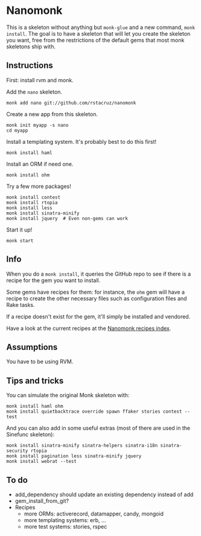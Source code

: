 Nanomonk
========

This is a skeleton without anything but `monk-glue` and a new command, `monk install`.
The goal is to have a skeleton that will let you create the skeleton you want,
free from the restrictions of the default gems that most monk skeletons ship with.

Instructions
------------

First: install rvm and monk.

Add the `nano` skeleton.

    monk add nano git://github.com/rstacruz/nanomonk

Create a new app from this skeleton.

    monk init myapp -s nano
    cd myapp

Install a templating system. It's probably best to do this first!

    monk install haml

Install an ORM if need one.

    monk install ohm

Try a few more packages!

    monk install contest
    monk install rtopia
    monk install less
    monk install sinatra-minify
    monk install jquery  # Even non-gems can work

Start it up!

    monk start

Info
----

When you do a `monk install`, it queries the GitHub repo to see if there is a
recipe for the gem you want to install.

Some gems have recipes for them: for instance, the `ohm` gem will have a recipe
to create the other necessary files such as configuration files and Rake tasks.

If a recipe doesn't exist for the gem, it'll simply be installed and vendored.

Have a look at the current recipes at the [Nanomonk recipes index](http://github.com/rstacruz/nanomonk-recipes/tree/master/recipes/).

Assumptions
-----------

You have to be using RVM.

Tips and tricks
---------------

You can simulate the original Monk skeleton with:

    monk install haml ohm
    monk install quietbacktrace override spawn ffaker stories contest --test

And you can also add in some useful extras (most of there are used in the Sinefunc skeleton):

    monk install sinatra-minify sinatra-helpers sinatra-i18n sinatra-security rtopia
    monk install pagination less sinatra-minify jquery
    monk install webrat --test

To do
-----

 - add_dependency should update an existing dependency instead of add
 - gem_install_from_git?
 - Recipes
   - more ORMs: activerecord, datamapper, candy, mongoid
   - more templating systems: erb, ...
   - more test systems: stories, rspec

